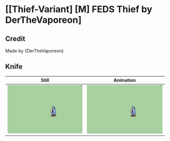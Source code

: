# [\[Thief-Variant\] \[M\] FEDS Thief by DerTheVaporeon]

## Credit

Made by {DerTheVaporeon}
	
## Knife

| Still | Animation |
| :---: | :-------: |
| ![Knife still](./Knife_000.png) | ![Knife animation](./Knife.gif) |
